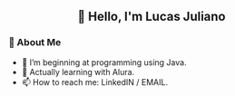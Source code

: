 <h2 align="center">🌠 Hello, I'm Lucas Juliano</h2>


 <h3 align="left">💫 About Me</h3>

- 🌱 I’m beginning at programming using Java.
- 👑 Actually learning with Alura.
- 📫 How to reach me: LinkedIN / EMAIL.
 
